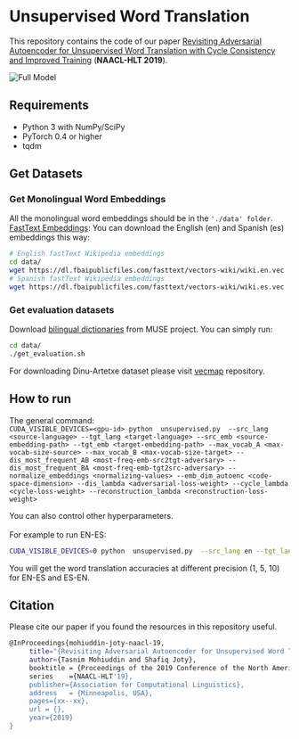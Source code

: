 # Unsupervised Word Translation

This repository contains the code of our paper [Revisiting Adversarial Autoencoder for Unsupervised Word Translation with Cycle Consistency and Improved Training](https://arxiv.org/pdf/1904.04116.pdf)  (**NAACL-HLT 2019**).

![Full Model](https://taasnim.github.io/img/unsup-word-translation/model+fine-tuning_2.png)


## Requirements

- Python 3 with NumPy/SciPy
- PyTorch 0.4 or higher
- tqdm


## Get Datasets

### Get Monolingual Word Embeddings

All the monolingual word embeddings should be in the `'./data' folder`. </br>
[FastText Embeddings](https://fasttext.cc/docs/en/pretrained-vectors.html): You can download the English (en) and Spanish (es) embeddings this way:
```bash
# English fastText Wikipedia embeddings
cd data/
wget https://dl.fbaipublicfiles.com/fasttext/vectors-wiki/wiki.en.vec
# Spanish fastText Wikipedia embeddings
wget https://dl.fbaipublicfiles.com/fasttext/vectors-wiki/wiki.es.vec
```

### Get evaluation datasets

Download [bilingual dictionaries](https://github.com/facebookresearch/MUSE#ground-truth-bilingual-dictionaries) from MUSE project.
You can simply run:
```bash
cd data/
./get_evaluation.sh
```

For downloading Dinu-Artetxe dataset please visit [vecmap](https://github.com/artetxem/vecmap/) repository.


## How to run

The general command: </br>
`CUDA_VISIBLE_DEVICES=<gpu-id> python  unsupervised.py  --src_lang <source-language> --tgt_lang <target-language> --src_emb <source-embedding-path> --tgt_emb <target-embedding-path> --max_vocab_A <max-vocab-size-source> --max_vocab_B <max-vocab-size-target> --dis_most_frequent_AB <most-freq-emb-src2tgt-adversary> --dis_most_frequent_BA <most-freq-emb-tgt2src-adversary> --normalize_embeddings <normalizing-values> --emb_dim_autoenc <code-space-dimension> --dis_lambda <adversarial-loss-weight> --cycle_lambda <cycle-loss-weight> --reconstruction_lambda <reconstruction-loss-weight>`

You can also control other hyperparameters. </br></br>
For example to run EN-ES:

```bash
CUDA_VISIBLE_DEVICES=0 python  unsupervised.py  --src_lang en --tgt_lang es --src_emb ./data/wiki.en.vec --tgt_emb ./data/wiki.es.vec --max_vocab_A 200000 --max_vocab_B 200000 --dis_most_frequent_AB 50000 --dis_most_frequent_BA 50000  --normalize_embeddings 'renorm,center,renorm' --emb_dim_autoenc 350 --dis_lambda 1 --cycle_lambda 5 --reconstruction_lambda 1 
```
You will get the word translation accuracies at different precision (1, 5, 10) for EN-ES and ES-EN.



## Citation
Please cite our paper if you found the resources in this repository useful.
```bash
@InProceedings{mohiuddin-joty-naacl-19,
     title="{Revisiting Adversarial Autoencoder for Unsupervised Word Translation with Cycle Consistency and Improved Training}",
     author={Tasnim Mohiuddin and Shafiq Joty},
     booktitle = {Proceedings of the 2019 Conference of the North American Chapter of the Association for Computational Linguistics: Human Language Technologies},
     series    ={NAACL-HLT'19},
     publisher={Association for Computational Linguistics},
     address   = {Minneapolis, USA},
     pages={xx--xx},
     url = {},
     year={2019}
}

```

